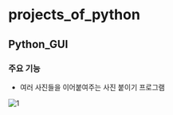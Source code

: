# projects_of_python

## Python_GUI

### 주요 기능
- 여러 사진들을 이어붙여주는 사진 붙이기 프로그램

![1](https://user-images.githubusercontent.com/66678112/113998353-f3a19700-9893-11eb-8c09-20fb373ef702.png)

